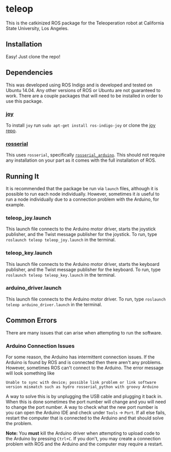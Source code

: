 # teleop
This is the catkinized ROS package for the Teleoperation robot at California State University, Los Angeles.

## Installation
Easy! Just clone the repo!

## Dependencies
This was developed using ROS Indigo and is developed and tested on Ubuntu 14.04. Any other versions of ROS or Ubuntu are not guaranteed to work. There are a couple packages that will need to be installed in order to use this package.

### [joy](http://http://wiki.ros.org/joy "ROS joy package")
To install `joy` run `sudo apt-get install ros-indigo-joy` or clone the [joy repo](https://github.com/ros-drivers/joystick_drivers "ROS joy package GitHub repo").

### [rosserial](http://http://http://wiki.ros.org/rosserial "ROS rosserial package")
This uses `rosserial`, specifically [`rosserial_arduino`](http://http://http://wiki.ros.org/rosserial_arduino "ROS rosserial_arduino package"). This should not require any installation on your part as it comes with the full installation of ROS.

## Running It
It is recommended that the package be run via `launch` files, although it is possible to run each node individually. However, sometimes it *is* useful to run a node individually due to a connection problem with the Arduino, for example.

### teleop_joy.launch
This launch file connects to the Arduino motor driver, starts the joystick publisher, and the Twist message publisher for the joystick. To run, type `roslaunch teleop teleop_joy.launch` in the terminal.

### teleop_key.launch
This launch file connects to the Arduino motor driver, starts the keyboard publisher, and the Twist message publisher for the keyboard. To run, type `roslaunch teleop teleop_key.launch` in the terminal.

### arduino_driver.launch
This launch file connects to the Arduino motor driver. To run, type `roslaunch teleop arduino_driver.launch` in the terminal.

## Common Errors
There are many issues that can arise when attempting to run the software.

### Arduino Connection Issues
For some reason, the Arduino has intermittent connection issues. If the Arduino is found by ROS and is connected then there aren't any problems. However, sometimes ROS can't connect to the Arduino. The error message will look something like

`Unable to sync with device; possible link problem or link software version mismatch such as hydro rosserial_python with groovy Arduino`

A way to solve this is by unplugging the USB cable and plugging it back in. When this is done sometimes the port number will change and you will need to change the port number. A way to check what the new port number is you can open the Arduino IDE and check under `Tools` -> `Port`. If all else fails, restart the computer that is connected to the Arduino and that should solve the problem.

**Note:** You **must** kill the Arduino driver when attempting to upload code to the Arduino by pressing `Ctrl+C`. If you don't, you may create a connection problem with ROS and the Arduino and the computer may require a restart.
